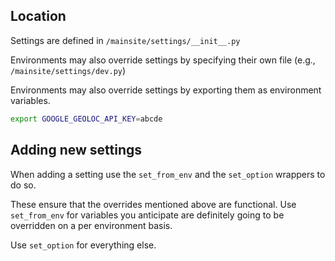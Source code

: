 ## Location

Settings are defined in `/mainsite/settings/__init__.py`

Environments may also override settings by specifying their own file (e.g., `/mainsite/settings/dev.py`)

Environments may also override settings by exporting them as environment variables.

```sh
export GOOGLE_GEOLOC_API_KEY=abcde
```

## Adding new settings

When adding a setting use the `set_from_env` and the `set_option` wrappers to do so.

These ensure that the overrides mentioned above are functional. Use `set_from_env` for variables you anticipate are definitely going to be overridden on a per environment basis.

Use `set_option` for everything else.
